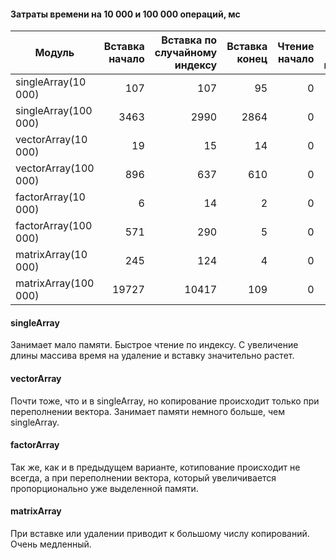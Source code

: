 #### Затраты времени на 10 000 и 100 000 операций, мс

Модуль|Вставка начало|Вставка по случайному индексу|Вставка конец|Чтение начало|Чтение по индекту|Чтение конец|Удаление начало|Удаление по индексу|Удаление конец 
---|---:|---:|---:|---:|---:|---:|---:|---:|---:
singleArray(10 000)|107|107|95|0|2|0|28|32|30
singleArray(100 000)|3463|2990|2864|0|4|1|2193|2610|2172
vectorArray(10 000)|19|15|14|0|2|1|12|5|1
vectorArray(100 000)|896|637|610|0|4|1|573|235|4
factorArray(10 000)|6|14|2|0|6|1|4|4|0
factorArray(100 000)|571|290|5|0|3|0|565|244|4
matrixArray(10 000)|245|124|4|0|2|0|220|170|3
matrixArray(100 000)|19727|10417|109|0|8|3|17475|8507|37

#### singleArray
Занимает мало памяти. Быстрое чтение по индексу.
С увеличение длины массива время на удаление и вставку значительно растет.
#### vectorArray
Почти тоже, что и в singleArray, но копирование происходит только при переполнении вектора.
Занимает памяти немного больше, чем singleArray.
#### factorArray
Так же, как и в предыдущем варианте, котипование происходит не всегда, а при переполнении вектора, который увеличивается пропорционально уже выделенной памяти.
#### matrixArray
При вставке или удалении приводит к большому числу копирований. Очень медленный.
